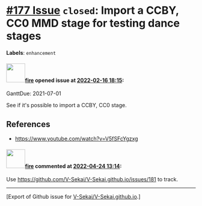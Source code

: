 # [\#177 Issue](https://github.com/V-Sekai/V-Sekai.github.io/issues/177) `closed`: Import a CCBY, CC0 MMD stage for testing dance stages
**Labels**: `enhancement`


#### <img src="https://avatars.githubusercontent.com/u/32321?u=c2e06a3d2b49a467aa907e54aa259516440267cc&v=4" width="50">[fire](https://github.com/fire) opened issue at [2022-02-16 18:15](https://github.com/V-Sekai/V-Sekai.github.io/issues/177):

GanttDue: 2021-07-01


See if it's possible to import a CCBY, CC0 stage.

## References

* https://www.youtube.com/watch?v=V5fSFcYgzxg

#### <img src="https://avatars.githubusercontent.com/u/32321?u=c2e06a3d2b49a467aa907e54aa259516440267cc&v=4" width="50">[fire](https://github.com/fire) commented at [2022-04-24 13:14](https://github.com/V-Sekai/V-Sekai.github.io/issues/177#issuecomment-1107839826):

Use https://github.com/V-Sekai/V-Sekai.github.io/issues/181 to track.


-------------------------------------------------------------------------------



[Export of Github issue for [V-Sekai/V-Sekai.github.io](https://github.com/V-Sekai/V-Sekai.github.io).]
